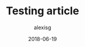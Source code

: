 ---
title: Testing article
description: 
slug: single1
author: alexisg
image: 
overlay: true
date: '2018-06-19'
listing:
  title: 
  description: 
  image: 
notloaded:
  need: true
likes: '97'
categories:
i18nlanguage: en
menuid: articles
ordre: '0'
draft: false
noindex: false
---